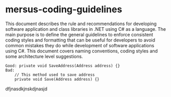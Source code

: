 # mersus-coding-guidelines

This document describes the rule and recommendations for developing software application and class libraries in .NET using C# as a language. The main purpose is to define the general guidelines to enforce consistent coding styles and formatting that can be useful for developers to avoid common mistakes they do while development of software applications using C#. This document covers naming conventions, coding styles and some architecture level suggestions.

```
Good: private void SaveAddress(Address address) {}  
Bad:  
    // This method used to save address  
    private void Save(Address address) {}  
```
dfjnasdkjnskdjnasjd
